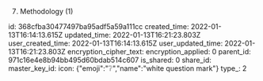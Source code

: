 7. Methodology (1)

id: 368cfba30477497ba95adf5a59a111cc
created_time: 2022-01-13T16:14:13.615Z
updated_time: 2022-01-13T16:21:23.803Z
user_created_time: 2022-01-13T16:14:13.615Z
user_updated_time: 2022-01-13T16:21:23.803Z
encryption_cipher_text: 
encryption_applied: 0
parent_id: 971c16e4e8b94bb495d60bdab514c607
is_shared: 0
share_id: 
master_key_id: 
icon: {"emoji":"❔","name":"white question mark"}
type_: 2